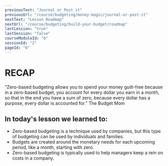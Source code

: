 ```yaml
---
previousText: "Journal or Post it"
previousUrl: "/course/budgeting/money-magic/journal-or-post-it"
nextText: "Lesson Roadmap"
nextUrl: "/course/budgeting/build-your-budget/roadmap"
lastLession: "true"
lastSession: "false"
courseModuleId: "6"
sessionId: "2"
pageId: "6"
---
```



# RECAP

<sparkle-character-intro position="right" character="jen">
“Zero-based budgeting allows you to spend your money guilt-free because in a zero-based budget, you account for every dollar you earn in a month, so that in the end you have a sum of zero, because every dollar has a purpose, every dollar is accounted for.”
The Budget Mom
</sparkle-character-intro>

## In today's lesson we learned to: 
- Zero-based budgeting is a technique used by companies, but this type of budgeting can be used by individuals and families.
- Budgets are created around the monetary needs for each upcoming period, like a month, starting with zero.
- Zero-based budgeting is typically used to help managers keep a rein on costs in a company.

<!-- 

## Zero based budgeting encourages you to use all of your monthly income for specific purposes. That means you will manage your savings, expenses, and debt payments so that your income subtracted by your expenditures always equals zero. -->